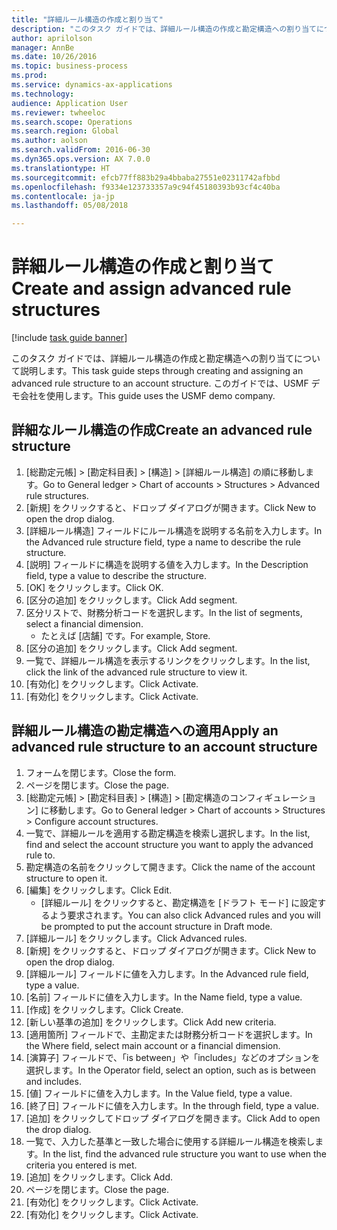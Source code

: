 ```yaml
--- 
title: "詳細ルール構造の作成と割り当て"
description: "このタスク ガイドでは、詳細ルール構造の作成と勘定構造への割り当てについて説明します。"
author: aprilolson
manager: AnnBe
ms.date: 10/26/2016
ms.topic: business-process
ms.prod: 
ms.service: dynamics-ax-applications
ms.technology: 
audience: Application User
ms.reviewer: twheeloc
ms.search.scope: Operations
ms.search.region: Global
ms.author: aolson
ms.search.validFrom: 2016-06-30
ms.dyn365.ops.version: AX 7.0.0
ms.translationtype: HT
ms.sourcegitcommit: efcb77ff883b29a4bbaba27551e02311742afbbd
ms.openlocfilehash: f9334e123733357a9c94f45180393b93cf4c40ba
ms.contentlocale: ja-jp
ms.lasthandoff: 05/08/2018

---
```

# <a name="create-and-assign-advanced-rule-structures"></a><span data-ttu-id="555d6-103">詳細ルール構造の作成と割り当て</span><span class="sxs-lookup"><span data-stu-id="555d6-103">Create and assign advanced rule structures</span></span>

[!include [task guide banner](../../includes/task-guide-banner.md)]

<span data-ttu-id="555d6-104">このタスク ガイドでは、詳細ルール構造の作成と勘定構造への割り当てについて説明します。</span><span class="sxs-lookup"><span data-stu-id="555d6-104">This task guide steps through creating and assigning an advanced rule structure to an account structure.</span></span> <span data-ttu-id="555d6-105">このガイドでは、USMF デモ会社を使用します。</span><span class="sxs-lookup"><span data-stu-id="555d6-105">This guide uses the USMF demo company.</span></span>


## <a name="create-an-advanced-rule-structure"></a><span data-ttu-id="555d6-106">詳細なルール構造の作成</span><span class="sxs-lookup"><span data-stu-id="555d6-106">Create an advanced rule structure</span></span>
1. <span data-ttu-id="555d6-107">[総勘定元帳] > [勘定科目表] > [構造] > [詳細ルール構造] の順に移動します。</span><span class="sxs-lookup"><span data-stu-id="555d6-107">Go to General ledger > Chart of accounts > Structures > Advanced rule structures.</span></span>
2. <span data-ttu-id="555d6-108">[新規] をクリックすると、ドロップ ダイアログが開きます。</span><span class="sxs-lookup"><span data-stu-id="555d6-108">Click New to open the drop dialog.</span></span>
3. <span data-ttu-id="555d6-109">[詳細ルール構造] フィールドにルール構造を説明する名前を入力します。</span><span class="sxs-lookup"><span data-stu-id="555d6-109">In the Advanced rule structure field, type a name to describe the rule structure.</span></span>
4. <span data-ttu-id="555d6-110">[説明] フィールドに構造を説明する値を入力します。</span><span class="sxs-lookup"><span data-stu-id="555d6-110">In the Description field, type a value to describe the structure.</span></span>
5. <span data-ttu-id="555d6-111">[OK] をクリックします。</span><span class="sxs-lookup"><span data-stu-id="555d6-111">Click OK.</span></span>
6. <span data-ttu-id="555d6-112">[区分の追加] をクリックします。</span><span class="sxs-lookup"><span data-stu-id="555d6-112">Click Add segment.</span></span>
7. <span data-ttu-id="555d6-113">区分リストで、財務分析コードを選択します。</span><span class="sxs-lookup"><span data-stu-id="555d6-113">In the list of segments, select a financial dimension.</span></span>
    * <span data-ttu-id="555d6-114">たとえば [店舗] です。</span><span class="sxs-lookup"><span data-stu-id="555d6-114">For example, Store.</span></span>  
8. <span data-ttu-id="555d6-115">[区分の追加] をクリックします。</span><span class="sxs-lookup"><span data-stu-id="555d6-115">Click Add segment.</span></span>
9. <span data-ttu-id="555d6-116">一覧で、詳細ルール構造を表示するリンクをクリックします。</span><span class="sxs-lookup"><span data-stu-id="555d6-116">In the list, click the link of the advanced rule structure to view it.</span></span>
10. <span data-ttu-id="555d6-117">[有効化] をクリックします。</span><span class="sxs-lookup"><span data-stu-id="555d6-117">Click Activate.</span></span>
11. <span data-ttu-id="555d6-118">[有効化] をクリックします。</span><span class="sxs-lookup"><span data-stu-id="555d6-118">Click Activate.</span></span>

## <a name="apply-an-advanced-rule-structure-to-an-account-structure"></a><span data-ttu-id="555d6-119">詳細ルール構造の勘定構造への適用</span><span class="sxs-lookup"><span data-stu-id="555d6-119">Apply an advanced rule structure to an account structure</span></span>
1. <span data-ttu-id="555d6-120">フォームを閉じます。</span><span class="sxs-lookup"><span data-stu-id="555d6-120">Close the form.</span></span>
2. <span data-ttu-id="555d6-121">ページを閉じます。</span><span class="sxs-lookup"><span data-stu-id="555d6-121">Close the page.</span></span>
3. <span data-ttu-id="555d6-122">[総勘定元帳] > [勘定科目表] > [構造] > [勘定構造のコンフィギュレーション] に移動します。</span><span class="sxs-lookup"><span data-stu-id="555d6-122">Go to General ledger > Chart of accounts > Structures > Configure account structures.</span></span>
4. <span data-ttu-id="555d6-123">一覧で、詳細ルールを適用する勘定構造を検索し選択します。</span><span class="sxs-lookup"><span data-stu-id="555d6-123">In the list, find and select the account structure you want to apply the advanced rule to.</span></span>
5. <span data-ttu-id="555d6-124">勘定構造の名前をクリックして開きます。</span><span class="sxs-lookup"><span data-stu-id="555d6-124">Click the name of the account structure to open it.</span></span>
6. <span data-ttu-id="555d6-125">[編集] をクリックします。</span><span class="sxs-lookup"><span data-stu-id="555d6-125">Click Edit.</span></span>
    * <span data-ttu-id="555d6-126">[詳細ルール] をクリックすると、勘定構造を [ドラフト モード] に設定するよう要求されます。</span><span class="sxs-lookup"><span data-stu-id="555d6-126">You can also click Advanced rules and you will be prompted to put the account structure in Draft mode.</span></span>  
7. <span data-ttu-id="555d6-127">[詳細ルール] をクリックします。</span><span class="sxs-lookup"><span data-stu-id="555d6-127">Click Advanced rules.</span></span>
8. <span data-ttu-id="555d6-128">[新規] をクリックすると、ドロップ ダイアログが開きます。</span><span class="sxs-lookup"><span data-stu-id="555d6-128">Click New to open the drop dialog.</span></span>
9. <span data-ttu-id="555d6-129">[詳細ルール] フィールドに値を入力します。</span><span class="sxs-lookup"><span data-stu-id="555d6-129">In the Advanced rule field, type a value.</span></span>
10. <span data-ttu-id="555d6-130">[名前] フィールドに値を入力します。</span><span class="sxs-lookup"><span data-stu-id="555d6-130">In the Name field, type a value.</span></span>
11. <span data-ttu-id="555d6-131">[作成] をクリックします。</span><span class="sxs-lookup"><span data-stu-id="555d6-131">Click Create.</span></span>
12. <span data-ttu-id="555d6-132">[新しい基準の追加] をクリックします。</span><span class="sxs-lookup"><span data-stu-id="555d6-132">Click Add new criteria.</span></span>
13. <span data-ttu-id="555d6-133">[適用箇所] フィールドで、主勘定または財務分析コードを選択します。</span><span class="sxs-lookup"><span data-stu-id="555d6-133">In the Where field, select main account or a financial dimension.</span></span>
14. <span data-ttu-id="555d6-134">[演算子] フィールドで、「is between」や「includes」などのオプションを選択します。</span><span class="sxs-lookup"><span data-stu-id="555d6-134">In the Operator field, select an option, such as is between and includes.</span></span>
15. <span data-ttu-id="555d6-135">[値] フィールドに値を入力します。</span><span class="sxs-lookup"><span data-stu-id="555d6-135">In the Value field, type a value.</span></span>
16. <span data-ttu-id="555d6-136">[終了日] フィールドに値を入力します。</span><span class="sxs-lookup"><span data-stu-id="555d6-136">In the through field, type a value.</span></span>
17. <span data-ttu-id="555d6-137">[追加] をクリックしてドロップ ダイアログを開きます。</span><span class="sxs-lookup"><span data-stu-id="555d6-137">Click Add to open the drop dialog.</span></span>
18. <span data-ttu-id="555d6-138">一覧で、入力した基準と一致した場合に使用する詳細ルール構造を検索します。</span><span class="sxs-lookup"><span data-stu-id="555d6-138">In the list, find the advanced rule structure you want to use when the criteria you entered is met.</span></span>
19. <span data-ttu-id="555d6-139">[追加] をクリックします。</span><span class="sxs-lookup"><span data-stu-id="555d6-139">Click Add.</span></span>
20. <span data-ttu-id="555d6-140">ページを閉じます。</span><span class="sxs-lookup"><span data-stu-id="555d6-140">Close the page.</span></span>
21. <span data-ttu-id="555d6-141">[有効化] をクリックします。</span><span class="sxs-lookup"><span data-stu-id="555d6-141">Click Activate.</span></span>
22. <span data-ttu-id="555d6-142">[有効化] をクリックします。</span><span class="sxs-lookup"><span data-stu-id="555d6-142">Click Activate.</span></span>


